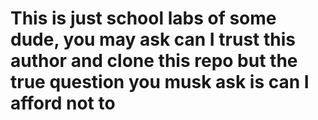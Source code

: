 # This is just school labs of some dude, you may ask can I trust this author and clone this repo but the true question you musk ask is can I afford not to
